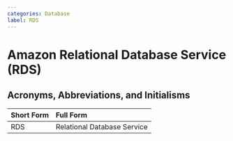 ```yaml
---
categories: Database
label: RDS
---
```


# Amazon Relational Database Service (RDS)

## Acronyms, Abbreviations, and Initialisms

Short Form | Full Form
:--- | :---
RDS | Relational Database Service